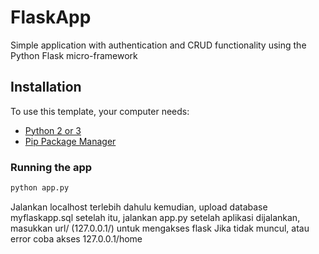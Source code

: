 # FlaskApp

Simple application with authentication and CRUD functionality using the Python Flask micro-framework

## Installation

To use this template, your computer needs:

- [Python 2 or 3](https://python.org)
- [Pip Package Manager](https://pypi.python.org/pypi)

### Running the app

```bash
python app.py
```

Jalankan localhost terlebih dahulu
kemudian, upload database myflaskapp.sql
setelah itu, jalankan app.py
setelah aplikasi dijalankan, masukkan url/ (127.0.0.1/) untuk mengakses flask
Jika tidak muncul, atau error coba akses 127.0.0.1/home
